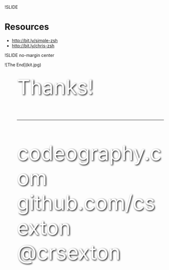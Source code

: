 !SLIDE
# Resources
* http://bit.ly/simple-zsh
* http://bit.ly/chris-zsh

!SLIDE no-margin center
<div style="text-shadow: 2px 2px 5px black; filter: dropshadow(color=#ff00ff, offx=2, offy=2); position: absolute; color: white; text-align:left; float: left; width: 50%; font-size: 50pt; padding:40px">
  Thanks!
  <hr />
  codeography.com
  github.com/csexton
  @crsexton
</div>
![The End](kit.jpg)

